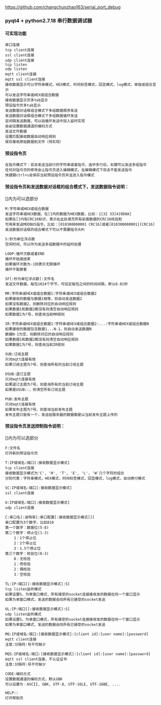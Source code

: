 https://github.com/changchunzhao163/serial_port_debug

### pyqt4 + python2.7.18 串行数据调试器

#### 可实现功能

    串口连接
    tcp client连接
    ssl client连接
    udp client连接
    tcp listen
    udp listen
    mqtt client连接
    mqtt ssl client连接
    接收数据显示可以字符串模式，HEX模式，时间标签模式，回显模式，log模式，单独或组合显示
    可以发送字符串或HEX或组合数据
    接收数据显示页多tab显示
    预设指令页多tab显示
    发送数据对话框组合模式下多组数据顺序发送
    发送数据对话框组合模式下多组数据循环发送
    定间隔发送数据，可以由循环发送中加入延时实现
    自由设置数据通道的编码方式
    发送文件数据
    设置匹配接收数据自动响应规则
    保存接收原始数据到文件（待实现）

#### 预设指令页

    在指令模式下：双击发送当前行的字符串或者指令，选中多行后，右键可以发送多组指令
    任何对指令页的修改会让指令页进入编辑模式，在编辑模式下双击不能发送指令
    快捷键ctrl+s会保存当前预设指令页并且进入指令模式

#### 预设指令页和发送数据对话框的组合模式下，发送数据指令说明：
[]内为可以选部分

    M:字符串或HEX或组合数据
    发送字符串或HEX数据，在[]内的数据为HEX数据，比如：1[32 33]4[0D0A]
    如果在[]内有CRC16标识，表示在此处填充所有前面数据的CRC16校验和
    可用来发送MODBUS指令，比如：[010300000001 CRC16]或者[010300000001][CRC16]
    发送数据对话框的组合模式下可以不需要指令头M:

    S:秒为单位浮点数
    空闲时间，可以作为发送多组数据中的延时处理

    LOOP:循环次数或者END
    循环开始或结束
    如果循环次数为-1则表示无限循环
    循环不能嵌套

    SF[:秒为单位浮点数]:文件名
    发送文件数据，每包1024个字节，可设定每包之间的时间间隔，默认0.01秒

    MR:字符串或HEX或组合数据1:字符串或HEX或组合数据2
    如果接收的数据与数据1相等，则自动发送数据2
    如果没有数据2，则删除对应的自动响应规则
    如果数据1和数据2都没有则清空自动响应规则
    如果数据1为?号，则查询当前MR规则

    IR:字符串或HEX或组合数据1:字符串或HEX或组合数据2:...:字符串或HEX或组合数据N
    如果接收的数据包含数据1...N-1，则自动发送数据N
    数据N-1为空，则删除对应的自动响应规则
    如果数据1和数据2都没有则清空自动响应规则
    如果数据1为?号，则查询当前IR规则

    SUB:订阅主题
    只对mqtt连接有效
    如果订阅主题为?号，则查询所有的当前订阅主题

    USUB:退订主题
    只对mqtt连接有效
    如果退订主题为?号，则查询所有的当前订阅主题
    如果是USUB::，则清空所有订阅主题

    PUB:发布主题
    只对mqtt连接有效
    如果发布主题为?号，则查询当前发布主题
    发布主题只能有一个，发送给服务器的数据都是以当前发布主题上传的


#### 预设指令页发送控制指令说明：
[]内为可以选部分

    F:文件名
    打开新的预设指令页

    T:IP或域名:端口[:接收数据显示模式]
    tcp client连接
    接收数据显示模式为'C', 'H', 'T', 'E', 'L', 'W'几个字符的组合
    分别代表：字符串模式，HEX模式，时间标签模式，回显模式，log模式，自动换行模式

    SC:IP或域名:端口[:接收数据显示模式]
    ssl client连接

    U:IP或域名:端口[:接收数据显示模式]
    udp client连接

    C:串口名[:波特率[:串口配置[:接收数据显示模式]]]
    串口配置为3个数字，比如810
    第一个数字：数据位(5-8)
    第二个数字：停止位(1-3)
        1：1个停止位
        2：2个停止位
        3：1.5个停止位
    第三个数字：校验位(0-3)
        0：无校验
        1：奇校验
        2：偶校验
        3：空校验

    TL:IP:端口[[:接收数据显示模式]:S]
    tcp listen监听模式
    如果设置S，为单窗口模式，所有接受的socket连接接收发的数据在同一个窗口显示
    如果为单窗口模式，发送的数据会向所有已接受的socket发送

    UL:IP:端口[[:接收数据显示模式]:S]
    udp listen监听模式
    如果设置S，为单窗口模式，所有接受的socket连接接收发的数据在同一个窗口显示
    如果为单窗口模式，发送的数据会向所有已接受的socket发送

    MQ:IP或域名:端口:[接收数据显示模式]:[client id]:[user name]:[password]
    mqtt client连接
    注意:分隔符:号不可缺少

    MQS:IP或域名:端口:[接收数据显示模式]:[client id]:[user name]:[password]
    mqtt ssl client连接，不认证证书
    注意:分隔符:号不可缺少

    CODE:编码方式
    设置数据通道的编码方式，默认GBK
    可以设置为：ASCII, GBK, UTF-8, UTF-16LE, UTF-16BE, ....

    HELP::
    打开帮助页

